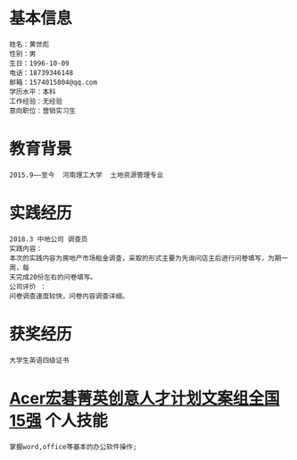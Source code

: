 基本信息
=====
    姓名：黄世彪
    性别：男
    生日：1996-10-09
    电话：18739346148
    邮箱：1574015804@qq.com
    学历水平：本科
    工作经验：无经验
    意向职位：营销实习生
教育背景
======
    2015.9——至今  河南理工大学  土地资源管理专业
实践经历
=====
    2018.3 中地公司 调查员
    实践内容：
    本次的实践内容为房地产市场租金调查，采取的形式主要为先询问店主后进行问卷填写，为期一周，每
    天完成20份左右的问卷填写。
    公司评价 ：
    问卷调查速度较快，问卷内容调查详细。
获奖经历
=====
    大学生英语四级证书
[Acer宏碁菁英创意人才计划文案组全国15强](https://github.com/sae6/myresume/blob/master/640.webp.jpg)
个人技能
=====
    掌握word,office等基本的办公软件操作;
